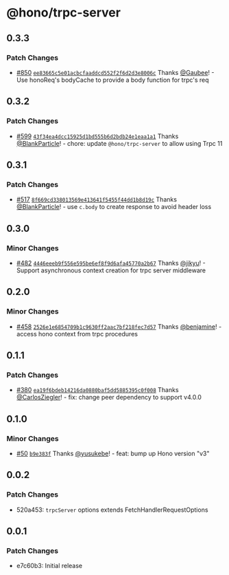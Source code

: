 # @hono/trpc-server

## 0.3.3

### Patch Changes

- [#850](https://github.com/honojs/middleware/pull/850) [`ee83665c5e01acbcfaaddcd552f2f6d2d3e8006c`](https://github.com/honojs/middleware/commit/ee83665c5e01acbcfaaddcd552f2f6d2d3e8006c) Thanks [@Gaubee](https://github.com/Gaubee)! - Use honoReq's bodyCache to provide a body function for trpc's req

## 0.3.2

### Patch Changes

- [#599](https://github.com/honojs/middleware/pull/599) [`43f34ea4dcc15925d1bd555b6d2bdb24e1eaa1a1`](https://github.com/honojs/middleware/commit/43f34ea4dcc15925d1bd555b6d2bdb24e1eaa1a1) Thanks [@BlankParticle](https://github.com/BlankParticle)! - chore: update `@hono/trpc-server` to allow using Trpc 11

## 0.3.1

### Patch Changes

- [#517](https://github.com/honojs/middleware/pull/517) [`8f669cd338013569e413641f5455f44dd1b8d19c`](https://github.com/honojs/middleware/commit/8f669cd338013569e413641f5455f44dd1b8d19c) Thanks [@BlankParticle](https://github.com/BlankParticle)! - use `c.body` to create response to avoid header loss

## 0.3.0

### Minor Changes

- [#482](https://github.com/honojs/middleware/pull/482) [`4446eeeb9f556e595be6ef8f9d6afa45770a2b67`](https://github.com/honojs/middleware/commit/4446eeeb9f556e595be6ef8f9d6afa45770a2b67) Thanks [@jikyu](https://github.com/jikyu)! - Support asynchronous context creation for trpc server middleware

## 0.2.0

### Minor Changes

- [#458](https://github.com/honojs/middleware/pull/458) [`2526e1e6854709b1c9630ff2aac7bf218fec7d57`](https://github.com/honojs/middleware/commit/2526e1e6854709b1c9630ff2aac7bf218fec7d57) Thanks [@benjamine](https://github.com/benjamine)! - access hono context from trpc procedures

## 0.1.1

### Patch Changes

- [#380](https://github.com/honojs/middleware/pull/380) [`ea19f6bdeb14216da0880baf5dd5885395c0f008`](https://github.com/honojs/middleware/commit/ea19f6bdeb14216da0880baf5dd5885395c0f008) Thanks [@CarlosZiegler](https://github.com/CarlosZiegler)! - fix: change peer dependency to support v4.0.0

## 0.1.0

### Minor Changes

- [#50](https://github.com/honojs/middleware/pull/50) [`b9e383f`](https://github.com/honojs/middleware/commit/b9e383fa88b676c65773997a60e66bfc24e55aa0) Thanks [@yusukebe](https://github.com/yusukebe)! - feat: bump up Hono version "v3"

## 0.0.2

### Patch Changes

- 520a453: `trpcServer` options extends FetchHandlerRequestOptions

## 0.0.1

### Patch Changes

- e7c60b3: Initial release

